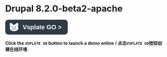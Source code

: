 # Drupal 8.2.0-beta2-apache

<a href="https://www.vsplate.com/?docker-compose=https://github.com/vsplate/dcenvs/drupal/8.2.0-beta2-apache"><img alt="VSPLATE GO" src="https://raw.githubusercontent.com/vsplate/images/master/vsgo_btn.png" width="200px"></a>

**Click the `VSPLATE GO` button to launch a demo online / 点击`VSPLATE GO`按钮创建在线环境**